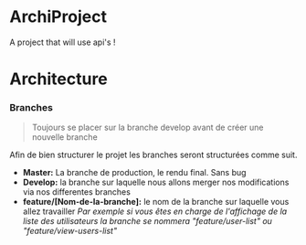 # ArchiProject

A project that will use api's !

# Architecture

### Branches

> Toujours se placer sur la branche develop avant de créer une nouvelle branche

Afin de bien structurer le projet les branches seront structurées comme suit.

* **Master:** La branche de production, le rendu final. Sans bug
* **Develop:** la branche sur laquelle nous allons merger nos modifications via nos differentes branches
* **feature/[Nom-de-la-branche]:** le nom de la branche sur laquelle vous allez travailler 
*Par exemple si vous êtes en charge de l'affichage de la liste des utilisateurs la branche se nommera "feature/user-list" ou "feature/view-users-list"*
